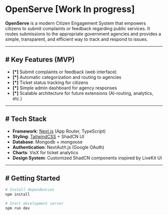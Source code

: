 # OpenServe [Work In progress]

**OpenServe** is a modern Citizen Engagement System that empowers citizens to submit complaints or feedback regarding public services. It routes submissions to the appropriate government agencies and provides a simple, transparent, and efficient way to track and respond to issues.

---

## **#** Key Features (MVP)

- **[*]** Submit complaints or feedback (web interface)
- **[*]** Automatic categorization and routing to agencies
- **[*]** Ticket status tracking for citizens
- **[*]** Simple admin dashboard for agency responses
- **[*]** Scalable architecture for future extensions (AI-routing, analytics, etc.)

---

## **#** Tech Stack

- **Framework**: [Next.js](https://nextjs.org/) (App Router, TypeScript)
- **Styling**: [TailwindCSS](https://tailwindcss.com/) + ShadCN UI
- **Database**: Mongodb + mongoose
- **Authentication**: NextAuth.js (Google OAuth)
- **Charts**: VisX for ticket analytics
- **Design System**: Customized ShadCN components inspired by LiveKit UI

---

## **#** Getting Started

```bash
# Install dependencies
npm install

# Start development server
npm run dev
```

